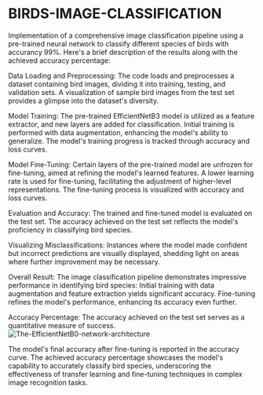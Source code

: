 # BIRDS-IMAGE-CLASSIFICATION
Implementation of a comprehensive image classification pipeline using a pre-trained neural network to classify different species of birds with accurancy 99%. Here's a brief description of the results along with the achieved accuracy percentage:

Data Loading and Preprocessing:
The code loads and preprocesses a dataset containing bird images, dividing it into training, testing, and validation sets.
A visualization of sample bird images from the test set provides a glimpse into the dataset's diversity.

Model Training:
The pre-trained EfficientNetB3 model is utilized as a feature extractor, and new layers are added for classification.
Initial training is performed with data augmentation, enhancing the model's ability to generalize.
The model's training progress is tracked through accuracy and loss curves.

Model Fine-Tuning: 
Certain layers of the pre-trained model are unfrozen for fine-tuning, aimed at refining the model's learned features.
A lower learning rate is used for fine-tuning, facilitating the adjustment of higher-level representations.
The fine-tuning process is visualized with accuracy and loss curves.

Evaluation and Accuracy:
The trained and fine-tuned model is evaluated on the test set.
The accuracy achieved on the test set reflects the model's proficiency in classifying bird species.

Visualizing Misclassifications:
Instances where the model made confident but incorrect predictions are visually displayed, shedding light on areas where further improvement may be necessary.

Overall Result:
The image classification pipeline demonstrates impressive performance in identifying bird species:
Initial training with data augmentation and feature extraction yields significant accuracy.
Fine-tuning refines the model's performance, enhancing its accuracy even further.

Accuracy Percentage: The accuracy achieved on the test set serves as a quantitative measure of success.![The-EfficientNetB0-network-architecture](https://github.com/kundankr4/BIRD-IMAGE-CLASSIFICATION-USING-VISION-TRANSFORMER/assets/126001733/4fb426fa-c120-468f-9e93-721a25be07e0)

The model's final accuracy after fine-tuning is reported in the accuracy curve.
The achieved accuracy percentage showcases the model's capability to accurately classify bird species, underscoring the effectiveness of transfer learning and fine-tuning techniques in complex image recognition tasks.
